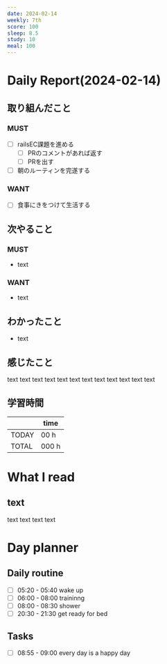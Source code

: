 ```yaml
---
date: 2024-02-14
weekly: 7th
score: 100
sleep: 8.5
study: 10
meal: 100
---
```

# Daily Report(2024-02-14)
## 取り組んだこと
### MUST
- [ ] railsEC課題を進める
	- [ ] PRのコメントがあれば返す
	- [ ] PRを出す
- [ ] 朝のルーティンを完遂する
### WANT
- [ ] 食事にきをつけて生活する
## 次やること
### MUST
- text
### WANT
- text
## わかったこと
- text
## 感じたこと
text text text text text text text text text text text text
## 学習時間
|       | time  | 
| ----- | ----- |
| TODAY | 00 h   |
| TOTAL | 000 h |
# What I read
## text 
text text text text

# Day planner
## Daily routine
- [ ] 05:20 - 05:40 wake up
- [ ] 06:00 - 08:00 traininng
- [ ] 08:00 - 08:30 shower
- [ ] 20:30 - 21:30 get ready for bed
## Tasks
- [ ] 08:55 - 09:00 every day is a happy day
